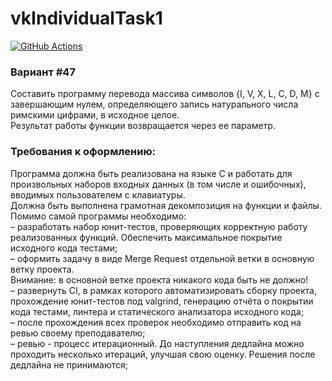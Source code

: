 # vkIndividualTask1
[![GitHub Actions](https://github.com/Dibydo/vkIndividualTask1/blob/homework/.github/workflows/ci.yml/badge.svg)](https://github.com/Dibydo/vkIndividualTask1/blob/homework/.github/workflows/ci.yml)

### Вариант #47
Составить программу перевода массива символов {I, V, X, L, C, D, M} с завершающим нулем, определяющего запись натурального числа римскими цифрами, в исходное целое.\
Результат работы функции возвращается через ее параметр.

### Требования к оформлению:
Программа должна быть реализована на языке C и работать для произвольных наборов входных данных (в том числе и ошибочных), вводимых пользователем с клавиатуры.\
Должна быть выполнена грамотная декомпозиция на функции и файлы.\
Помимо самой программы необходимо:\
– разработать набор юнит-тестов, проверяющих корректную работу реализованных функций. Обеспечить максимальное покрытие исходного кода тестами;\
– оформить задачу в виде Merge Request отдельной ветки в основную ветку проекта.\
Внимание: в основной ветке проекта никакого кода быть не должно!\
– развернуть CI, в рамках которого автоматизировать сборку проекта, прохождение юнит-тестов под valgrind, генерацию отчёта о покрытии кода тестами, линтера и статического анализатора исходного кода;\
– после прохождения всех проверок необходимо отправить код на ревью своему преподавателю;\
– ревью - процесс итерационный. До наступления дедлайна можно проходить несколько итераций, улучшая свою оценку. Решения после дедлайна не принимаются;
